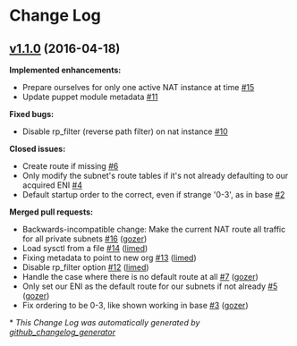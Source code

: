 # Change Log

## [v1.1.0](https://github.com/nubisproject/nubis-puppet-nat/tree/v1.1.0) (2016-04-18)
**Implemented enhancements:**

- Prepare ourselves for only one active NAT instance at time [\#15](https://github.com/nubisproject/nubis-puppet-nat/issues/15)
- Update puppet module metadata [\#11](https://github.com/nubisproject/nubis-puppet-nat/issues/11)

**Fixed bugs:**

- Disable rp\_filter \(reverse path filter\) on nat instance [\#10](https://github.com/nubisproject/nubis-puppet-nat/issues/10)

**Closed issues:**

- Create route if missing [\#6](https://github.com/nubisproject/nubis-puppet-nat/issues/6)
- Only modify the subnet's route tables if it's not already defaulting to our acquired ENI [\#4](https://github.com/nubisproject/nubis-puppet-nat/issues/4)
- Default startup order to the correct, even if strange '0-3', as in base [\#2](https://github.com/nubisproject/nubis-puppet-nat/issues/2)

**Merged pull requests:**

-  Backwards-incompatible change: Make the current NAT route all traffic for all private subnets [\#16](https://github.com/nubisproject/nubis-puppet-nat/pull/16) ([gozer](https://github.com/gozer))
- Load sysctl from a file [\#14](https://github.com/nubisproject/nubis-puppet-nat/pull/14) ([limed](https://github.com/limed))
- Fixing metadata to point to new org [\#13](https://github.com/nubisproject/nubis-puppet-nat/pull/13) ([limed](https://github.com/limed))
- Disable rp\_filter option [\#12](https://github.com/nubisproject/nubis-puppet-nat/pull/12) ([limed](https://github.com/limed))
- Handle the case where there is no default route at all [\#7](https://github.com/nubisproject/nubis-puppet-nat/pull/7) ([gozer](https://github.com/gozer))
- Only set our ENI as the default route for our subnets if not already [\#5](https://github.com/nubisproject/nubis-puppet-nat/pull/5) ([gozer](https://github.com/gozer))
- Fix ordering to be 0-3, like shown working in base [\#3](https://github.com/nubisproject/nubis-puppet-nat/pull/3) ([gozer](https://github.com/gozer))



\* *This Change Log was automatically generated by [github_changelog_generator](https://github.com/skywinder/Github-Changelog-Generator)*